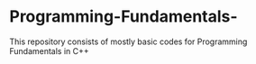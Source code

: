 # Programming-Fundamentals-
This repository consists of mostly basic codes for Programming Fundamentals in C++

